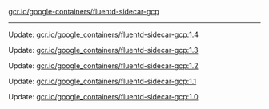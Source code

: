 [gcr.io/google-containers/fluentd-sidecar-gcp](https://hub.docker.com/r/cruse/fluentd-sidecar-gcp/tags/) 

----
Update: [gcr.io/google_containers/fluentd-sidecar-gcp:1.4](https://hub.docker.com/r/cruse/fluentd-sidecar-gcp/tags/)

Update: [gcr.io/google_containers/fluentd-sidecar-gcp:1.3](https://hub.docker.com/r/cruse/fluentd-sidecar-gcp/tags/)

Update: [gcr.io/google_containers/fluentd-sidecar-gcp:1.2](https://hub.docker.com/r/cruse/fluentd-sidecar-gcp/tags/)

Update: [gcr.io/google_containers/fluentd-sidecar-gcp:1.1](https://hub.docker.com/r/cruse/fluentd-sidecar-gcp/tags/)

Update: [gcr.io/google_containers/fluentd-sidecar-gcp:1.0](https://hub.docker.com/r/cruse/fluentd-sidecar-gcp/tags/)

